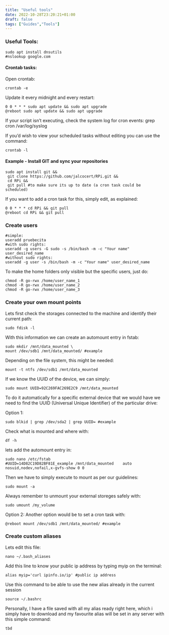 ```yaml
---
title: "Useful tools"
date: 2022-10-28T23:20:21+01:00
draft: false
tags: ["Guides","Tools"]  
---
```


### Useful Tools:


```
sudo apt install dnsutils
#nslookup google.com
```

#### Crontab tasks:

Open crontab:


```
crontab -e
```
Update it every midnight and every restart:


```
0 0 * * * sudo apt update && sudo apt upgrade
@reboot sudo apt update && sudo apt upgrade
```

If your script isn’t executing, check the system log for cron events: grep cron /var/log/syslog

If you’d wish to view your scheduled tasks without editing you can use the command:


```
crontab -l 
```

#### Example - Install GIT and sync your repositories

```
sudo apt install git &&
 git clone https://github.com/jalcocert/RPi.git &&
 cd RPi &&
 git pull #to make sure its up to date (a cron task could be scheduled)
 ```

If you want to add a cron task for this, simply edit, as explained:


```
0 0 * * * cd RPi && git pull
@reboot cd RPi && git pull
```

### Create users

```
#simple:
useradd pruebecita
#with sudo rights:
useradd -g users -G sudo -s /bin/bash -m -c "Your name" user_desired_name
#without sudo rights:
useradd -g user -s /bin/bash -m -c "Your name" user_desired_name
```

To make the home folders only visible but the specific users, just do:


```
chmod -R go-rwx /home/user_name_1
chmod -R go-rwx /home/user_name_2
chmod -R go-rwx /home/user_name_3
```

### Create your own mount points

Lets first check the storages connected to the machine and identify their current path:


```
sudo fdisk -l
```

With this information we can create an automount entry in fstab:


```
sudo mkdir /mnt/data_mounted \
mount /dev/sdb1 /mnt/data_mounted/ #example
```

Depending on the file system, this might be needed:


```
mount -t ntfs /dev/sdb1 /mnt/data_mounted
```

If we know the UUID of the device, we can simply:


```
sudo mount UUID=92C269FAC269E2C9 /mnt/data_mounted
```

To do it automatically for a specific external device that we would have we need to find the UUID (Universal Unique Identifier) of the particular drive:

Option 1:


```
sudo blkid | grep /dev/sda2 | grep UUID= #example
```

Check what is mounted and where with:


```
df -h
```

lets add the automount entry in:


```
sudo nano /etc/fstab
#UUID=14D82C19D82BF81E_example /mnt/data_mounted    auto nosuid,nodev,nofail,x-gvfs-show 0 0
```
Then we have to simply execute to mount as per our guidelines:


```
sudo mount -a
```

Always remember to unmount your external storeges safely with:


```
sudo umount /my_volume
```

Option 2: Another option would be to set a cron task with:


```
@reboot mount /dev/sdb1 /mnt/data_mounted/ #example
```

### Create custom aliases

Lets edit this file:


```
nano ~/.bash_aliases
```

Add this line to know your public ip address by typing myip on the terminal:


```
alias myip='curl ipinfo.io/ip' #public ip address
```

Use this command to be able to use the new alias already in the current session


```
source ~/.bashrc
```

Personally, I have a file saved with all my alias ready right here, which i simply have to download and my favourite alias will be set in any server with this simple command:


```
tbd
```